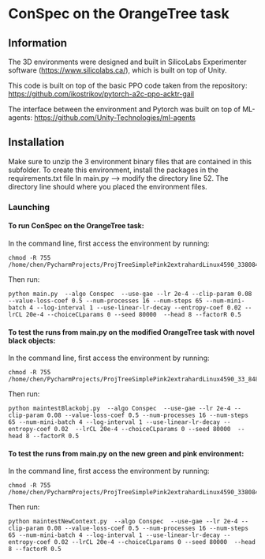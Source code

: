 


# ConSpec on the OrangeTree task

## Information
The 3D environments were designed and built in SilicoLabs Experimenter software (https://www.silicolabs.ca/), which is built on top of Unity. 

This code is built on top of the basic PPO code taken from the repository: https://github.com/ikostrikov/pytorch-a2c-ppo-acktr-gail

The interface between the environment and Pytorch was built on top of ML-agents: https://github.com/Unity-Technologies/ml-agents


## Installation
Make sure  to unzip the 3 environment binary files that are contained in this subfolder. 
To create this environment, install the packages in the requirements.txt file
In main.py --> modify the directory line 52. The directory line should where you placed the environment files. 


### Launching

#### To run ConSpec on the OrangeTree task: 
In the command line, first access the environment by running: 
```
chmod -R 755 /home/chen/PycharmProjects/ProjTreeSimplePink2extrahardLinux4590_338084842miss/GridWorld.x86_64
```
Then run: 
```
python main.py  --algo Conspec  --use-gae --lr 2e-4 --clip-param 0.08 --value-loss-coef 0.5 --num-processes 16 --num-steps 65 --num-mini-batch 4 --log-interval 1 --use-linear-lr-decay --entropy-coef 0.02 --lrCL 20e-4 --choiceCLparams 0 --seed 80000  --head 8 --factorR 0.5
```
#### To test the runs from main.py on the modified OrangeTree task with novel black objects: 
In the command line, first access the environment by running: 
```
chmod -R 755 /home/chen/PycharmProjects/ProjTreeSimplePink2extrahardLinux4590_33_84842onevarb/GridWorld.x86_64 
```
Then run: 
```
python maintestBlackobj.py  --algo Conspec  --use-gae --lr 2e-4 --clip-param 0.08 --value-loss-coef 0.5 --num-processes 16 --num-steps 65 --num-mini-batch 4 --log-interval 1 --use-linear-lr-decay --entropy-coef 0.02  --lrCL 20e-4 --choiceCLparams 0 --seed 80000  --head 8 --factorR 0.5
```
#### To test the runs from main.py on the new green and pink environment:
In the command line, first access the environment by running: 
```
chmod -R 755 /home/chen/PycharmProjects/ProjTreeSimplePink2extrahardLinux4590_338084842TestmissRoommgp/GridWorld.x86_64  
```
Then run: 
```
python maintestNewContext.py  --algo Conspec  --use-gae --lr 2e-4 --clip-param 0.08 --value-loss-coef 0.5 --num-processes 16 --num-steps 65 --num-mini-batch 4 --log-interval 1 --use-linear-lr-decay --entropy-coef 0.02 --lrCL 20e-4 --choiceCLparams 0 --seed 80000  --head 8 --factorR 0.5
```


